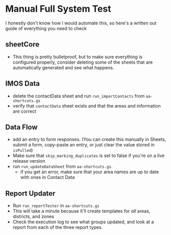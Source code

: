 # Manual Full System Test

I honestly don't know how I would automate this, so here's a written out guide of everything you need to check

## sheetCore

- This thing is pretty bulletproof, but to make sure everything is configured properly, consider deleting some of the sheets that are automatically generated and see what happens.

## IMOS Data

- delete the contactData sheet and run ``run_importContacts`` from ``aa-shortcuts.gs``
- verify that ``contactData`` sheet exists and that the areas and information are correct

## Data Flow

- add an entry to form responses.  (You can create this manually in Sheets, submit a form, copy-paste an entry, or just clear the value stored in ``isPulled``)
- Make sure that ``skip_marking_duplicates`` is set to false if you're on a live release version
- run ``run_updateDataSheet`` from ``aa-shortcuts.gs``.
  - if you get an error, make sure that your area names are up to date with ones in Contact Data

## Report Updater

- Run ``run_reportTester`` in ``aa-shortcuts.gs``
- This will take a minute because it'll create templates for *all* areas, districts, and zones
- Check the execution log to see what groups updated, and look at a report from each of the three report types.